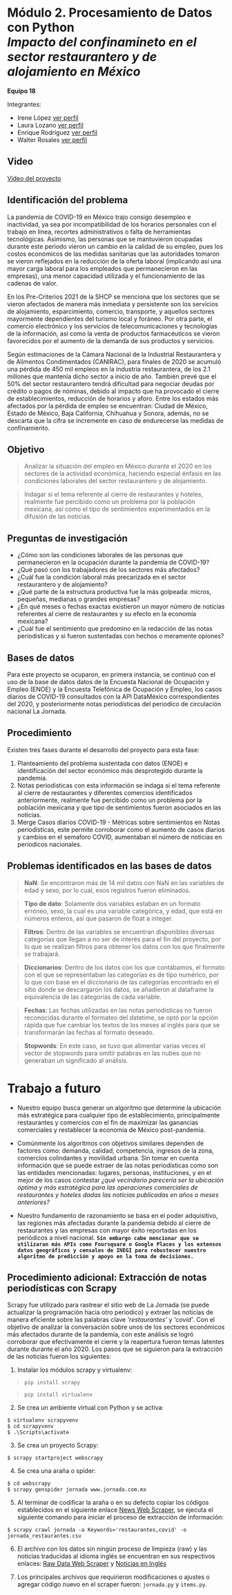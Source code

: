 # Módulo 2. Procesamiento de Datos con Python <br /> *Impacto del confinamineto en el sector restaurantero y de alojamiento en México*

**Equipo 18**

Integrantes:
- Irene López [ver perfil](https://www.linkedin.com/in/irene-lopez-rodriguez/)
- Laura Lozano [ver perfil](https://www.linkedin.com/in/laura-lozano-bautista/)
- Enrique Rodríguez [ver perfil](https://www.linkedin.com/in/enrique-rodriguez97/)
- Walter Rosales [ver perfil]()

## Video

[Video del proyecto](https://youtu.be/n-_0N_6R-FY)

## Identificación del problema
La pandemia de COVID-19 en México trajo consigo desempleo e inactividad, ya sea por incompatibilidad de los horarios personales con el trabajo en línea, recortes administrativos o falta de herramientas tecnológicas. Asimismo, las personas que se mantuvieron ocupadas durante este periodo vieron un cambio en la calidad de su empleo, pues los costos económicos de las medidas sanitarias que las autoridades tomaron se vieron reflejados en la reducción de la oferta laboral (implicando así una mayor carga laboral para los empleados que permanecieron en las empresas), una menor capacidad utilizada y el funcionamiento de las cadenas de valor.

En los Pre-Criterios 2021 de la SHCP se menciona que los sectores que se vieron afectados de manera más inmediata y persistente son los servicios de alojamiento, esparcimiento, comercio, transporte, y aquellos sectores mayormente dependientes del turismo local y foráneo. Por otra parte, el comercio electrónico y los servicios de telecomunicaciones y tecnologías de la información, así como la venta de productos farmacéuticos se vieron favorecidos por el aumento de la demanda de sus productos y servicios. 

Según estimaciones de la Cámara Nacional de la Industrial Restaurantera y de Alimentos Condimentados (CANIRAC), para finales de 2020 se acumuló una pérdida  de 450 mil empleos en la industria restaurantera, de los 2.1 millones que mantenía dicho sector a inicio de año. También prevé que el 50% del sector restaurantero tendrá dificultad para negociar deudas por crédito o pagos de nóminas, debido al impacto que ha provocado el cierre de establecimientos, reducción de horarios y aforo. Entre los estados más afectados por la pérdida de empleo se encuentran: Ciudad de México, Estado de México, Baja California, Chihuahua y Sonora, además, no se descarta que la cifra se incremente en caso de endurecerse las medidas de confinamiento.


## Objetivo
> Analizar la situación del empleo en México durante el 2020 en los sectores de la actividad económica, haciendo especial énfasis en las condiciones laborales del sector restaurantero y de alojamiento.

> Indagar si el tema referente al cierre de restaurantes y hoteles, realmente fue percibido como un problema por la población mexicana, así como el tipo de sentimientos experimentados en la difusión de las noticias.

## Preguntas de investigación
*	¿Cómo son las condiciones laborales de las personas que permanecieron en la ocupación durante la pandemia de COVID-19? 
*	¿Qué pasó con los trabajadores de los sectores más afectados? 
*	¿Cuál fue la condición laboral más precarizada en el sector restaurantero y de alojamiento?
*	¿Qué parte de la estructura productiva fue la más golpeada: micros, pequeñas, medianas o grandes empresas?
*   ¿En qué meses o fechas exactas existieron un mayor número de noticias referentes al cierre de restaurantes y su efecto en la economía mexicana?
*   ¿Cuál fue el sentimiento que predomino en la redacción de las notas periodisticas y si fueron sustentadas con hechos o meramente opiones?

## Bases de datos
Para este proyecto se ocuparon, en primera instancia, se continuó con el uso de la base de datos datos de la Encuesta Nacional de Ocupación y Empleo (ENOE) y la Encuesta Telefónica de Ocupación y Empleo, los casos diarios de COVID-19 consultados con la API DataMéxico correspondientes del 2020, y posteriormente notas periodísticas del periodico de circulación nacional La Jornada.

## Procedimiento

Existen tres fases durante el desarrollo del proyecto para esta fase: 
1. Planteamiento del problema sustentada con datos 
(ENOE) e identificación del sector económico más desprotegido durante la pandemia.
2. Notas periodísticas con esta información se indaga si el tema referente al cierre de restaurantes y diferentes comercios identificados anteriormente, realmente fue percibido como un problema por la población mexicana y que tipo de sentimientos fueron asociados en las noticias. 
3. Merge Casos diarios COVID-19 - Métricas sobre sentimientos en Notas periodísticas, este permite corroborar como el aumento de casos diarios y cambios en el semaforo COVID, aumentaban el número de noticias en periodicos nacionales.

## Problemas identificados en las bases de datos
> **NaN**: Se encontraron más de 14 mil datos con NaN en las variables de edad y sexo, por lo cual, esos registros fueron eliminados.

> **Tipo de dato**: Solamente dos variables estaban en un formato erróneo, sexo, la cual es una variable categórica, y edad, que está en números enteros, así que pasaron de float a integer.

> **Filtros**: Dentro de las variables se encuentran disponibles diversas categorías que llegan a no ser de interés para el fin del proyecto, por lo que se realizan filtros para obtener los datos con los que finalmente se trabajará.

> **Diccionarios**: Dentro de los datos con los que contábamos, el formato con el que se representaban las categorías es de tipo numérico, por lo que con base en el diccionario de las categorías encontrado en el sitio donde se descargaron los datos, se añadieron al dataframe la equivalencia de las categorías de cada variable.

> **Fechas**: Las fechas utilizadas en las notas periodísticas no fueron reconocidas durante el formateo del datetime, se optó por la opción rápida que fue cambiar los textos de los meses al inglés para que se transformarán las fechas al formato deseado.

> **Stopwords**: En este caso, se tuvo que alimentar varias veces el vector de stopwords para omitir palabras en las nubes que no generaban un significado al análisis. 

# **Trabajo a futuro**
* Nuestro equipo busca generar un algoritmo que determine la ubicación más estratégica para cualquier tipo de establecimiento, principalmente restaurantes y comercios con el fin de maximizar las ganancias comerciales y restablecer la economía de México post-pandemia. 

* Comúnmente los algoritmos con objetivos similares dependen de factores como: demanda, calidad, competencia, ingresos de la zona, comercios colindantes y movilidad urbana. Sin tomar en cuenta información que se puede extraer de las notas periodísticas como son las entidades mencionadas: lugares, personas, instituciones, y en el mejor de los casos contestar *¿qué vecindario parecería ser la ubicación óptima y más estratégica para las operaciones comerciales de restaurantes y hoteles dadas las noticias publicadas en años o meses anteriores?*
 
* Nuestro fundamento de razonamiento se basa en el poder adquisitivo, las regiones más afectadas durante la pandemia debido al cierre de restaurantes y las empresas con mayor éxito reportadas en los periódicos a nivel nacional. **`Sin embargo cabe mencionar que se utilizaran más APIs como Foursquare o Google Places y los extensos datos geográficos y censales de INEGI para robustecer nuestro algoritmo de predicción y apoyo en la toma de decisiones. `**

## Procedimiento adicional: Extracción de notas periodísticas con Scrapy
Scrapy fue utilizado para rastrear el sitio web de La Jornada (se puede actualizar la programación hacia otro periodico) y extraer las noticias de manera eficiente sobre las palabras clave *'restaurantes'* y *'covid'*. Con el objetivo de analizar la conversación sobre unos de los sectores económicos más afectados durante de la pandemia, con este análisis se logró corroborar que efectivamente el cierre y la reapertura fueron temas latentes durante durante el año 2020.  Los pasos que se siguieron para la extracción de las noticias fueron los siguientes:
1. Instalar los módulos scrapy y virtualenv:

> `pip install scrapy`

> `pip install virtualenv`

2. Se crea un ambiente virtual con Python y se activa:

```
$ virtualenv scrapyvenv
$ cd scrapyvenv
$ .\Scripts\activate
```
3. Se crea un proyecto Scrapy:

```
$ scrapy startproject webscrapy
```
4. Se crea una araña o spider:

```
$ cd webscrapy
$ scrapy genspider jornada www.jornada.com.mx
```
5. Al terminar de codificar la araña o en su defecto copiar los códigos establecidos en el siguiente enlace [News Web Scraper](https://github.com/Walt9819/factores-impacto-desempleo-mexico/tree/main/Python/newsscrapper), se ejecuta el siguiente comando para iniciar el proceso de extracción de información:

```
$ scrapy crawl jornada -a Keywords='restaurantes,covid' -o jornada_restaurantes.csv
```

6. El archivo con los datos sin ningún proceso de limpieza (raw) y las noticias traducidas al idioma inglés se encuentran en sus respectivos enlaces: [Raw Data Web Scraper](https://raw.githubusercontent.com/Walt9819/factores-impacto-desempleo-mexico/main/Python/data/jornada_restaurantes.csv) y [Noticias en Inglés](https://raw.githubusercontent.com/Walt9819/factores-impacto-desempleo-mexico/main/Python/data/translated_news.csv)

7. Los principales archivos que requirieron modificaciones o ajustes o agregar código nuevo en el scraper fueron: `jornada.py` y `items.py`.
